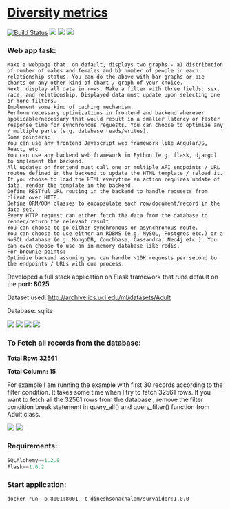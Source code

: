 # [Diversity metrics](https://diversity.dineshsonachalam.me/)
[![Build Status](https://api.travis-ci.com/dineshsonachalam/Diversity-metrics.svg?branch=master)](https://travis-ci.com/dineshsonachalam/Diversity-metrics)
[![](https://img.shields.io/docker/pulls/dineshsonachalam/survaider.svg)](https://hub.docker.com/r/dineshsonachalam/survaider)
[![](https://img.shields.io/badge/python-3.5%20%7C%203.6%20%7C%203.7-blue.svg)](https://www.python.org/downloads/release/python-370/)
[![](https://img.shields.io/badge/license-MIT-green.svg)](https://github.com/dineshsonachalam/Survaider/blob/master/LICENSE)


### Web app task:
```
Make a webpage that, on default, displays two graphs - a) distribution of number of males and females and b) number of people in each relationship status. You can do the above with bar graphs or pie charts or any other kind of chart / graph of your choice.
Next, display all data in rows. Make a filter with three fields: sex, race, and relationship. Displayed data must update upon selecting one or more filters.
Implement some kind of caching mechanism.
Perform necessary optimizations in frontend and backend wherever applicable/necessary that would result in a smaller latency or faster response time for synchronous requests. You can choose to optimize any / multiple parts (e.g. database reads/writes).
Some pointers: 
You can use any frontend Javascript web framework like AngularJS, React, etc
You can use any backend web framework in Python (e.g. flask, django) to implement the backend.
All updates on frontend must call one or multiple API endpoints / URL routes defined in the backend to update the HTML template / reload it.
If you choose to load the HTML everytime an action requires update of data, render the template in the backend.
Define RESTful URL routing in the backend to handle requests from client over HTTP.
Define ORM/ODM classes to encapsulate each row/document/record in the data set.
Every HTTP request can either fetch the data from the database to render/return the relevant result
You can choose to go either synchronous or asynchronous route.
You can choose to use either an RDBMS (e.g. MySQL, Postgres etc.) or a NoSQL database (e.g. MongoDB, Couchbase, Cassandra, Neo4j etc.). You can even choose to use an in-memory database like redis.
For brownie points: 
Optimize backend assuming you can handle ~10K requests per second to the endpoints / URLs with one process.
```


Developed a full stack application on Flask framework that runs default on the **port: 8025**

Dataset used: http://archive.ics.uci.edu/ml/datasets/Adult

Database: sqlite

![](https://i.imgur.com/sww8r9d.png)
![](https://i.imgur.com/yqoPSCw.png)
![](https://i.imgur.com/1WBQkhK.png)
![](https://i.imgur.com/MkQsYgf.png)

### To Fetch all records from the database:

**Total Row: 32561**

**Total Column: 15**

For example I am running the example with first 30 records according to the filter condition. It takes some time when I try to fetch 32561 rows. If you want to fetch all the 32561 rows from the database , remove the filter condition break statement in query_all() and query_filter() function from Adult class.


![](https://i.imgur.com/zYwGexD.png)
![](https://i.imgur.com/qAH0tqV.png)

### Requirements:

```python
SQLAlchemy==1.2.8
Flask==1.0.2
```

### Start application:

```
docker run -p 8001:8001 -t dineshsonachalam/survaider:1.0.0
```



